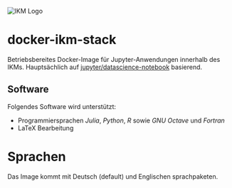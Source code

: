 ![IKM Logo](https://www.ikm.uni-hannover.de/fileadmin/site-templates/logos/ikm/ikm-logo.svg)

# docker-ikm-stack

Betriebsbereites Docker-Image für Jupyter-Anwendungen innerhalb des IKMs. Hauptsächlich auf [jupyter/datascience-notebook](https://jupyter-docker-stacks.readthedocs.io/en/latest/using/selecting.html#jupyter-datascience-notebook) basierend.

## Software

Folgendes Software wird unterstützt:

- Programmiersprachen *Julia*, *Python*, *R* sowie *GNU Octave* und *Fortran*
- LaTeX Bearbeitung

# Sprachen

Das Image kommt mit Deutsch (default) und Englischen sprachpaketen.
